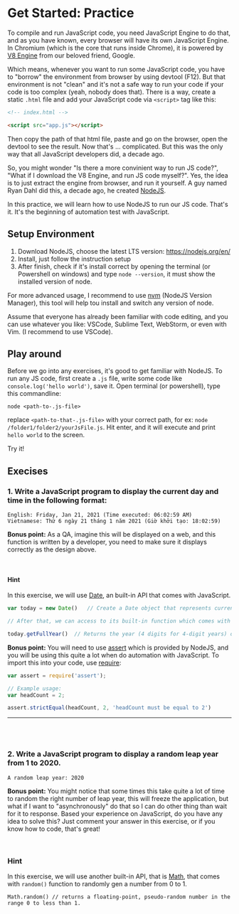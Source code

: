 # Get Started: Practice

To compile and run JavaScript code, you need JavaScript Engine to do that, and as you have known, every browser will have its own JavaScript Engine. In Chromium (which is the core that runs inside Chrome), it is powered by <a href="https://v8.dev/">V8 Engine</a> from our beloved friend, Google.

Which means, whenever you want to run some JavaScript code, you have to "borrow" the environment from browser by using devtool (F12). But that environment is not "clean" and it's not a safe way to run your code if your code is too complex (yeah, nobody does that). There is a way, create a static `.html` file and add your JavaScript code via `<script>` tag like this:

```html
<!-- index.html -->

<script src="app.js"></script>
```

Then copy the path of that html file, paste and go on the browser, open the devtool to see the result. Now that's ... complicated. But this was the only way that all JavaScript developers did, a decade ago.

So, you might wonder "Is there a more convinient way to run JS code?", "What if I download the V8 Engine, and run JS code myself?". Yes, the idea is to just extract the engine from browser, and run it yourself. A guy named Ryan Dahl did this, a decade ago, he created <a href="https://en.wikipedia.org/wiki/Node.js">NodeJS</a>.

In this practice, we will learn how to use NodeJS to run our JS code. That's it. It's the beginning of automation test with JavaScript.

## Setup Environment
1. Download NodeJS, choose the latest LTS version: https://nodejs.org/en/ 
2. Install, just follow the instruction setup
3. After finish, check if it's install correct by opening the terminal (or Powershell on windows) and type `node --version`, it must show the installed version of node.

For more advanced usage, I recommend to use <a href="https://github.com/nvm-sh/nvm">nvm</a> (NodeJS Version Manager), this tool will help tou install and switch any version of node.

Assume that everyone has already been familiar with code editing, and you can use whatever you like: VSCode, Sublime Text, WebStorm, or even with Vim. (I recommend to use VSCode).

## Play around
Before we go into any exercises, it's good to get familiar with NodeJS. To run any JS code, first create a `.js` file, write some code like `console.log('hello world')`, save it. Open terminal (or powershell), type this commandline:

```terminal
node <path-to-.js-file>
```

replace `<path-to-that-.js-file>` with your correct path, for ex: `node /folder1/folder2/yourJsFile.js`. Hit enter, and it will execute and print `hello world` to the screen.

Try it!

## Execises
### <b>1.</b> Write a JavaScript program to display the current day and time in the following format:

```
English: Friday, Jan 21, 2021 (Time executed: 06:02:59 AM)
Vietnamese: Thứ 6 ngày 21 tháng 1 năm 2021 (Giờ khởi tạo: 18:02:59)
```

<b>Bonus point:</b> As a QA, imagine this will be displayed on a web, and this function is written by a developer, you need to make sure it displays correctly as the design above.

<br>

#### Hint

In this exercise, we will use <a href="https://developer.mozilla.org/en-US/docs/Web/JavaScript/Reference/Global_Objects/Date">Date</a>, an built-in API that comes with JavaScript.
```javascript
var today = new Date()   // Create a Date object that represents current time.

// After that, we can access to its built-in function which comes with the Date object

today.getFullYear()  // Returns the year (4 digits for 4-digit years) of the specified date according to local time.
```

<b>Bonus point:</b> You will need to use <a href="https://nodejs.org/api/assert.html">assert</a> which is provided by NodeJS, and you will be using this quite a lot when do automation with JavaScript. To import this into your code, use <a href="https://www.w3schools.com/nodejs/nodejs_modules.asp">require</a>:

```javascript
var assert = require('assert');

// Example usage:
var headCount = 2;

assert.strictEqual(headCount, 2, 'headCount must be equal to 2')
```
---
<br>
<br>


### <b>2.</b> Write a JavaScript program to display a random leap year from 1 to 2020.
```
A random leap year: 2020
```

<b>Bonus point:</b> You might notice that some times this take quite a lot of time to random the right number of leap year, this will freeze the application, but what if I want to "asynchronously" do that so I can do other thing than wait for it to response. Based your experience on JavaScript, do you have any idea to solve this? Just comment your answer in this exercise, or if you know how to code, that's great!

<br>

### Hint
In this exercise, we will use another built-in API, that is <a href="https://developer.mozilla.org/en-US/docs/Web/JavaScript/Reference/Global_Objects/Math/random">Math</a>, that comes with `random()` function to randomly gen a number from 0 to 1.

```
Math.random() // returns a floating-point, pseudo-random number in the range 0 to less than 1.
```